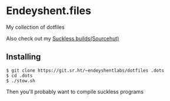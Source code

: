 # Endeyshent.files

My collection of dotfiles

Also check out my [Suckless builds(Sourcehut)](https://git.sr.ht/~endeyshentlabs/suckless)

## Installing

```console
$ git clone https://git.sr.ht/~endeyshentlabs/dotfiles .dots
$ cd .dots
$ ./stow.sh
```

Then you'll probably want to compile suckless programs
